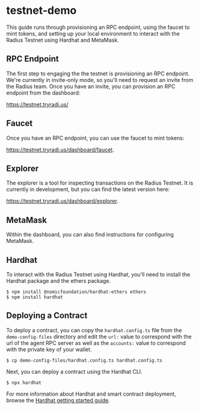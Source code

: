 # testnet-demo

This guide runs through provisioning an RPC endpoint, using the faucet to mint tokens, and setting up your local environment to interact with the Radius Testnet using Hardhat and MetaMask.  

## RPC Endpoint
The first step to engaging the the testnet is provisioning an RPC endpoint. We're currently in invite-only mode, so you'll need to request an invite from the Radius team. Once you have an invite, you can provision an RPC endpoint from the dashboard:

https://testnet.tryradi.us/

## Faucet

Once you have an RPC endpoint, you can use the faucet to mint tokens: 

https://testnet.tryradi.us/dashboard/faucet.

## Explorer

The explorer is a tool for inspecting transactions on the Radius Testnet. It is currently in development, but you can find the latest version here:

https://testnet.tryradi.us/dashboard/explorer.

## MetaMask

Within the dashboard, you can also find instructions for configuring MetaMask.

## Hardhat

To interact with the Radius Testnet using Hardhat, you'll need to install the Hardhat package and the ethers package.

```console
$ npm install @nomicfoundation/hardhat-ethers ethers
$ npm install hardhat
```

## Deploying a Contract

To deploy a contract, you can copy the `hardhat.config.ts` file from the `demo-config-files` directory and edit the `url:` value to correspond with the url of the agent RPC server as well as the `accounts:` value to correspond with the private key of your wallet.

```console
$ cp demo-config-files/hardhat.config.ts hardhat.config.ts
```

Next, you can deploy a contract using the Hardhat CLI.
```console
$ npx hardhat
```

For more information about Hardhat and smart contract deployment,
browse the [Hardhat getting started guide](https://hardhat.org/hardhat-runner/docs/getting-started#quick-start).
